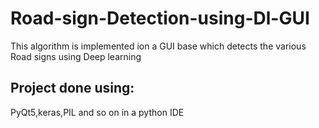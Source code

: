 # Road-sign-Detection-using-Dl-GUI
This algorithm is implemented ion a GUI base which detects the various Road signs using Deep learning 
## Project done  using:
PyQt5,keras,PIL and so on in a python IDE
